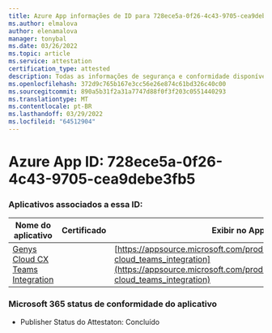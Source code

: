 ```yaml
---
title: Azure App informações de ID para 728ece5a-0f26-4c43-9705-cea9debe3fb5
ms.author: elmalova
author: elenamalova
manager: tonybal
ms.date: 03/26/2022
ms.topic: article
ms.service: attestation
certification_type: attested
description: Todas as informações de segurança e conformidade disponíveis para 728ece5a-0f26-4c43-9705-cea9debe3fb5.
ms.openlocfilehash: 372d9c765b167e3cc56e26e874c61bd326c40c00
ms.sourcegitcommit: 890a5b31f2a31a7747d88f0f3f203c0551440293
ms.translationtype: MT
ms.contentlocale: pt-BR
ms.lasthandoff: 03/29/2022
ms.locfileid: "64512904"
---
```

# <a name="azure-app-id-728ece5a-0f26-4c43-9705-cea9debe3fb5"></a>Azure App ID: 728ece5a-0f26-4c43-9705-cea9debe3fb5


### <a name="apps-associated-with-this-id"></a>Aplicativos associados a essa ID:
| **Nome do aplicativo** | **Certificado** | **Exibir no AppSource** |
|--------------|---------------|-----------------------|
| [Genys Cloud CX Teams Integration](../forward/genesyslabs.genesys-cloud_teams_integration.md) |  | [https://appsource.microsoft.com/product/office/genesyslabs.genesys-cloud_teams_integration](https://appsource.microsoft.com/product/office/genesyslabs.genesys-cloud_teams_integration) |

### <a name="microsoft-365-app-compliance-status"></a>Microsoft 365 status de conformidade do aplicativo
- Publisher Status do Attestaton: Concluído
